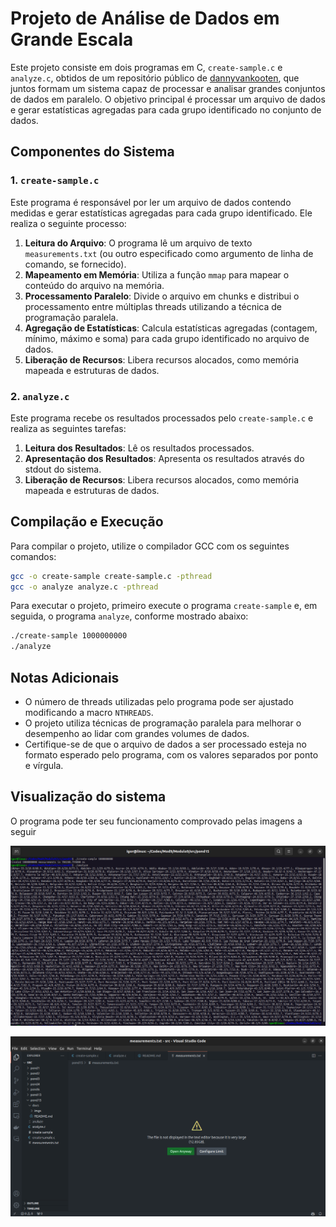 # Projeto de Análise de Dados em Grande Escala

Este projeto consiste em dois programas em C, `create-sample.c` e `analyze.c`, obtidos de um repositório público de [dannyvankooten](https://github.com/dannyvankooten/1brc#submitting), que juntos formam um sistema capaz de processar e analisar grandes conjuntos de dados em paralelo. O objetivo principal é processar um arquivo de dados e gerar estatísticas agregadas para cada grupo identificado no conjunto de dados.

## Componentes do Sistema

### 1. `create-sample.c`

Este programa é responsável por ler um arquivo de dados contendo medidas e gerar estatísticas agregadas para cada grupo identificado. Ele realiza o seguinte processo:

1. **Leitura do Arquivo**: O programa lê um arquivo de texto `measurements.txt` (ou outro especificado como argumento de linha de comando, se fornecido).
2. **Mapeamento em Memória**: Utiliza a função `mmap` para mapear o conteúdo do arquivo na memória.
3. **Processamento Paralelo**: Divide o arquivo em chunks e distribui o processamento entre múltiplas threads utilizando a técnica de programação paralela.
4. **Agregação de Estatísticas**: Calcula estatísticas agregadas (contagem, mínimo, máximo e soma) para cada grupo identificado no arquivo de dados.
5. **Liberação de Recursos**: Libera recursos alocados, como memória mapeada e estruturas de dados.

### 2. `analyze.c`

Este programa recebe os resultados processados pelo `create-sample.c` e realiza as seguintes tarefas:

1. **Leitura dos Resultados**: Lê os resultados processados.
2. **Apresentação dos Resultados**: Apresenta os resultados através do stdout do sistema.
3. **Liberação de Recursos**: Libera recursos alocados, como memória mapeada e estruturas de dados.

## Compilação e Execução

Para compilar o projeto, utilize o compilador GCC com os seguintes comandos:

```bash
gcc -o create-sample create-sample.c -pthread
gcc -o analyze analyze.c -pthread
```

Para executar o projeto, primeiro execute o programa `create-sample` e, em seguida, o programa `analyze`, conforme mostrado abaixo:

```bash
./create-sample 1000000000
./analyze
```

## Notas Adicionais

- O número de threads utilizadas pelo programa pode ser ajustado modificando a macro `NTHREADS`.
- O projeto utiliza técnicas de programação paralela para melhorar o desempenho ao lidar com grandes volumes de dados.
- Certifique-se de que o arquivo de dados a ser processado esteja no formato esperado pelo programa, com os valores separados por ponto e vírgula.

## Visualização do sistema

O programa pode ter seu funcionamento comprovado pelas imagens a seguir

![Linha de Comando](./imgs/1Blines.png)

![Arquivo salvo com 1B de linhas](./imgs/measurements.png)

